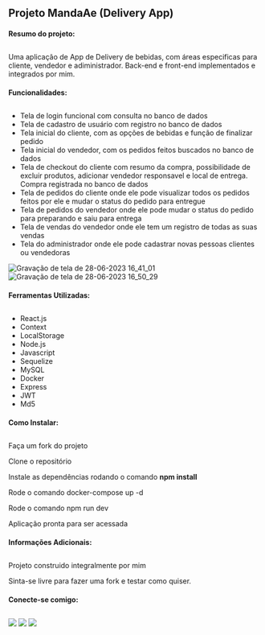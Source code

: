 <h2> Projeto MandaAe (Delivery App) </h2>
<h4> Resumo do projeto: </h4>

##

<p> Uma aplicação de App de Delivery de bebidas, com áreas especificas para cliente, vendedor e adiministrador. Back-end e front-end implementados e integrados por mim. </p>
<h4> Funcionalidades: </h4>

##

<ul>
<li> Tela de login funcional com consulta no banco de dados </li>
<li> Tela de cadastro de usuário com registro no banco de dados </li>
<li> Tela inicial do cliente, com as opções de bebidas e função de finalizar pedido </li>
<li> Tela inicial do vendedor, com os pedidos feitos buscados no banco de dados </li>
<li> Tela de checkout do cliente com resumo da compra, possibilidade de excluir produtos, adicionar vendedor responsavel e local de entrega. Compra registrada no banco de dados </li>
<li> Tela de pedidos do cliente onde ele pode visualizar todos os pedidos feitos por ele e mudar o status do pedido para entregue </li>
<li> Tela de pedidos do vendedor onde ele pode mudar o status do pedido para preparando e saiu para entrega </li>
<li> Tela de vendas do vendedor onde ele tem um registro de todas as suas vendas </li>
<li> Tela do administrador onde ele pode cadastrar novas pessoas clientes ou vendedoras </li>
</ul>

![Gravação de tela de 28-06-2023 16_41_01](https://github.com/LuanVictr/manda_ae_delivery_app/assets/94076411/19289643-9d5b-40e8-81cc-42c8e556dc66)
![Gravação de tela de 28-06-2023 16_50_29](https://github.com/LuanVictr/manda_ae_delivery_app/assets/94076411/8bc4a16f-fd64-48c9-bb71-704f35fdd9cf)

<h4> Ferramentas Utilizadas: </h4>

##

<ul>
<li> React.js </li>
<li> Context </li>
<li> LocalStorage </li>
<li> Node.js </li>
<li> Javascript </li>
<li> Sequelize </li>
<li> MySQL </li>
<li> Docker </li>
<li> Express </li>
<li> JWT </li>
<li> Md5 </li>
</ul>

<h4> Como Instalar: </h4>

##

<p> Faça um fork do projeto </p>
<p> Clone o repositório </p>
<p> Instale as dependências rodando o comando <b> npm install </b> </p>
<p> Rode o comando docker-compose up -d </p>
<p> Rode o comando npm run dev </p>
<p> Aplicação pronta para ser acessada </p>

<h4> Informações Adicionais: </h4>

##

<p> Projeto construido integralmente por mim</p>
<p> Sinta-se livre para fazer uma fork e testar como quiser. </p>

<h4> Conecte-se comigo: </h4>

##

<div> 
  <a href="https://instagram.com/as.luanvictor" target="_blank"><img src="https://img.shields.io/badge/-Instagram-%23E4405F?style=for-the-badge&logo=instagram&logoColor=white" target="_blank"></a>
  <a href = "mailto:luanvictordev@gmail.com"><img src="https://img.shields.io/badge/-Gmail-%23333?style=for-the-badge&logo=gmail&logoColor=white" target="_blank"></a>
  <a href="https://www.linkedin.com/in/luanvictor-/" target="_blank"><img src="https://img.shields.io/badge/-LinkedIn-%230077B5?style=for-the-badge&logo=linkedin&logoColor=white" target="_blank"></a> 
</div>
